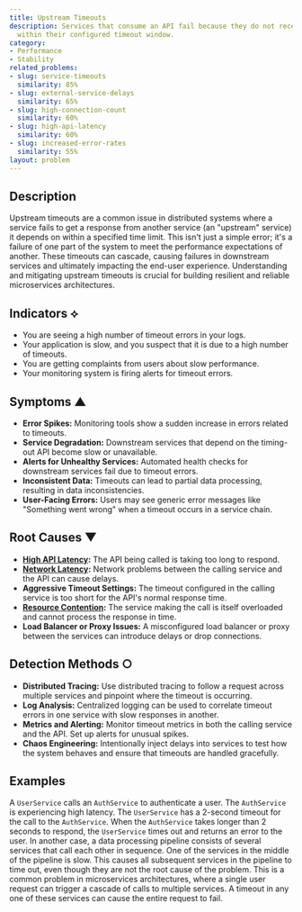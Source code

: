 ```yaml
---
title: Upstream Timeouts
description: Services that consume an API fail because they do not receive a response
  within their configured timeout window.
category:
- Performance
- Stability
related_problems:
- slug: service-timeouts
  similarity: 85%
- slug: external-service-delays
  similarity: 65%
- slug: high-connection-count
  similarity: 60%
- slug: high-api-latency
  similarity: 60%
- slug: increased-error-rates
  similarity: 55%
layout: problem
---
```


## Description
Upstream timeouts are a common issue in distributed systems where a service fails to get a response from another service (an "upstream" service) it depends on within a specified time limit. This isn't just a simple error; it's a failure of one part of the system to meet the performance expectations of another. These timeouts can cascade, causing failures in downstream services and ultimately impacting the end-user experience. Understanding and mitigating upstream timeouts is crucial for building resilient and reliable microservices architectures.

## Indicators ⟡
- You are seeing a high number of timeout errors in your logs.
- Your application is slow, and you suspect that it is due to a high number of timeouts.
- You are getting complaints from users about slow performance.
- Your monitoring system is firing alerts for timeout errors.

## Symptoms ▲

- **Error Spikes:** Monitoring tools show a sudden increase in errors related to timeouts.
- **Service Degradation:** Downstream services that depend on the timing-out API become slow or unavailable.
- **Alerts for Unhealthy Services:** Automated health checks for downstream services fail due to timeout errors.
- **Inconsistent Data:** Timeouts can lead to partial data processing, resulting in data inconsistencies.
- **User-Facing Errors:** Users may see generic error messages like "Something went wrong" when a timeout occurs in a service chain.

## Root Causes ▼

- **[High API Latency](high-api-latency.md):** The API being called is taking too long to respond.
- **[Network Latency](network-latency.md):** Network problems between the calling service and the API can cause delays.
- **Aggressive Timeout Settings:** The timeout configured in the calling service is too short for the API's normal response time.
- **[Resource Contention](resource-contention.md):** The service making the call is itself overloaded and cannot process the response in time.
- **Load Balancer or Proxy Issues:** A misconfigured load balancer or proxy between the services can introduce delays or drop connections.

## Detection Methods ○

- **Distributed Tracing:** Use distributed tracing to follow a request across multiple services and pinpoint where the timeout is occurring.
- **Log Analysis:** Centralized logging can be used to correlate timeout errors in one service with slow responses in another.
- **Metrics and Alerting:** Monitor timeout metrics in both the calling service and the API. Set up alerts for unusual spikes.
- **Chaos Engineering:** Intentionally inject delays into services to test how the system behaves and ensure that timeouts are handled gracefully.

## Examples
A `UserService` calls an `AuthService` to authenticate a user. The `AuthService` is experiencing high latency. The `UserService` has a 2-second timeout for the call to the `AuthService`. When the `AuthService` takes longer than 2 seconds to respond, the `UserService` times out and returns an error to the user. In another case, a data processing pipeline consists of several services that call each other in sequence. One of the services in the middle of the pipeline is slow. This causes all subsequent services in the pipeline to time out, even though they are not the root cause of the problem. This is a common problem in microservices architectures, where a single user request can trigger a cascade of calls to multiple services. A timeout in any one of these services can cause the entire request to fail.